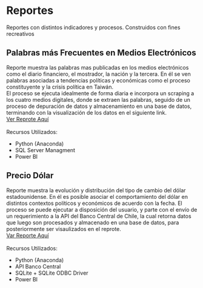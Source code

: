 # Reportes
Reportes con distintos indicadores y procesos. Construidos con fines recreativos

## Palabras más Frecuentes en Medios Electrónicos
Reporte muestra las palabras mas publicadas en los medios electrónicos como el diario financiero, el mostrador, la nación y la tercera.
En él se ven palabras asociadas a tendencias políticas y económicas como el proceso constituyente y la crisis política en Taiwán.\
El proceso se ejecuta idealmente de forma diaria e incorpora un scraping a los cuatro medios digitales, donde se extraen las palabras, seguido de un proceso de depuración de datos y almacenamiento en una base de datos, terminando con la visualización de los datos en el siguiente link. \
[Ver Reprote Aquí](https://app.powerbi.com/links/eeEV51AkoZ?ctid=36b6d413-3b6f-481a-bc9d-6689b511cafa&pbi_source=linkShare)\
\
Recursos Utilizados:
- Python (Anaconda)
- SQL Server Managment
- Power BI


## Precio Dólar
Reporte muestra la evolución y distribución del tipo de cambio del dólar estadounidense.
En él es posible asociar el comportamiento del dólar en distintos contextos políticos y económicos de acuerdo con la fecha.
El proceso se puede ejecutar a disposición del usuario, y parte con el envío de un requerimiento a la API del Banco Central de Chile, la cual retorna datos que luego son procesados y almacenado en una base de datos, para posteriormente ser visaulizados en el reprote. \
[Var Reporte Aquí](https://app.powerbi.com/links/SBmFVP1AUp?ctid=36b6d413-3b6f-481a-bc9d-6689b511cafa&pbi_source=linkShare)\
\
Recursos Utilizados:
- Python (Anaconda)
- API Banco Central
- SQLite + SQLite ODBC Driver
- Power BI
